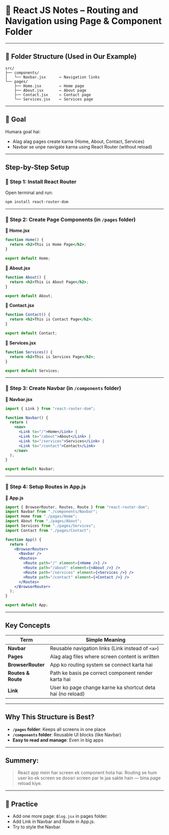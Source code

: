 # 📘 React JS Notes – Routing and Navigation using Page & Component Folder

---

## 📁 Folder Structure (Used in Our Example)

```
src/
├── components/
│   └── Navbar.jsx      ← Navigation links
└── pages/
    ├── Home.jsx        ← Home page
    ├── About.jsx       ← About page
    ├── Contact.jsx     ← Contact page
    └── Services.jsx    ← Services page
```

---

## 🧠 Goal

Humara goal hai:

* Alag alag pages create karna (Home, About, Contact, Services)
* Navbar se unpe navigate karna using React Router (without reload)

---

## Step-by-Step Setup

### 🔹 Step 1: Install React Router

Open terminal and run:

```bash
npm install react-router-dom
```

---

### 🔹 Step 2: Create Page Components (in `/pages` folder)

📄 **Home.jsx**

```jsx
function Home() {
  return <h2>This is Home Page</h2>;
}

export default Home;
```

📄 **About.jsx**

```jsx
function About() {
  return <h2>This is About Page</h2>;
}

export default About;
```

📄 **Contact.jsx**

```jsx
function Contact() {
  return <h2>This is Contact Page</h2>;
}

export default Contact;
```

📄 **Services.jsx**

```jsx
function Services() {
  return <h2>This is Services Page</h2>;
}

export default Services;
```

---

### 🔹 Step 3: Create Navbar (in `/components` folder)

📄 **Navbar.jsx**

```jsx
import { Link } from "react-router-dom";

function Navbar() {
  return (
    <nav>
      <Link to="/">Home</Link> | 
      <Link to="/about">About</Link> | 
      <Link to="/services">Services</Link> | 
      <Link to="/contact">Contact</Link>
    </nav>
  );
}

export default Navbar;
```

---

### 🔹 Step 4: Setup Routes in App.js

📄 **App.js**

```jsx
import { BrowserRouter, Routes, Route } from "react-router-dom";
import Navbar from "./components/Navbar";
import Home from "./pages/Home";
import About from "./pages/About";
import Services from "./pages/Services";
import Contact from "./pages/Contact";

function App() {
  return (
    <BrowserRouter>
      <Navbar />
      <Routes>
        <Route path="/" element={<Home />} />
        <Route path="/about" element={<About />} />
        <Route path="/services" element={<Services />} />
        <Route path="/contact" element={<Contact />} />
      </Routes>
    </BrowserRouter>
  );
}

export default App;
```

---

## Key Concepts

| Term               | Simple Meaning                                             |
| ------------------ | ---------------------------------------------------------- |
| **Navbar**         | Reusable navigation links (Link instead of `<a>`)          |
| **Pages**          | Alag alag files where screen content is written            |
| **BrowserRouter**  | App ko routing system se connect karta hai                 |
| **Routes & Route** | Path ke basis pe correct component render karta hai        |
| **Link**           | User ko page change karne ka shortcut deta hai (no reload) |

---

## Why This Structure is Best?

* **`/pages` folder**: Keeps all screens in one place
* **`/components` folder**: Reusable UI blocks (like Navbar)
* **Easy to read and manage**: Even in big apps

---

## Summery:

> React app mein har screen ek component hota hai.
> Routing se hum user ko ek screen se doosri screen par le jaa sakte hain — bina page reload kiye.

---

## 📝 Practice

* Add one more page: `Blog.jsx` in pages folder.
* Add Link in Navbar and Route in App.js.
* Try to style the Navbar.

